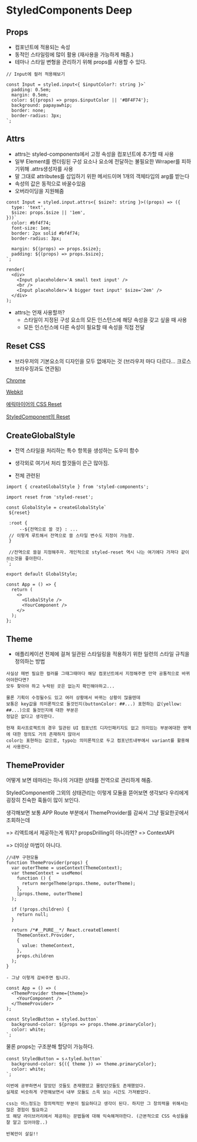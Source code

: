 # StyledComponents Deep

## Props

- 컴포넌트에 적용되는 속성
- 동적인 스타일링에 많이 활용 (재사용을 가능하게 해줌.)
- 테마나 스타일 변형을 관리하기 위해 props를 사용할 수 있다.

```tsx
// Input에 컬러 적용해보기

const Input = styled.input<{ $inputColor?: string }>`
  padding: 0.5em;
  margin: 0.5em;
  color: ${(props) => props.$inputColor || '#BF4F74'};
  background: papayawhip;
  border: none;
  border-radius: 3px;
`;
```

## Attrs

- attrs는 styled-components에서 고정 속성을 컴포넌트에 추가할 때 사용
- 일부 Element를 렌더링된 구성 요소나 요소에 전달하는 불필요한 Wrraper를 피하기위해 .attrs생성자를 사용
- 말 그대로 attributes를 삽입하기 위한 메서드이며 1개의 객체타입의 arg를 받는다
- 속성의 값은 동적으로 바꿀수있음
- 오버라이딩을 지원해줌

```tsx
const Input = styled.input.attrs<{ $size?: string }>((props) => ({
  type: 'text',
  $size: props.$size || '1em',
}))`
  color: #bf4f74;
  font-size: 1em;
  border: 2px solid #bf4f74;
  border-radius: 3px;

  margin: ${(props) => props.$size};
  padding: ${(props) => props.$size};
`;

render(
  <div>
    <Input placeholder='A small text input' />
    <br />
    <Input placeholder='A bigger text input' $size='2em' />
  </div>
);
```

- attrs는 언재 사용할까?
  - 스타일이 지정된 구성 요소의 모든 인스턴스에 해당 속성을 갖고 싶을 때 사용
  - 모든 인스턴스에 다른 속성이 필요할 때 속성을 직접 전달

## Reset CSS

- 브라우저의 기본요소의 디자인을 모두 없애자는 것 (브라우저 마다 다르다... 크로스 브라우징과도 연관됨)

[Chrome](https://chromium.googlesource.com/chromium/src/third_party/+/master/blink/renderer/core/html/resources/html.css)

[Webkit](https://trac.webkit.org/browser/trunk/Source/WebCore/css/html.css)

[에릭마이어의 CSS Reset](https://meyerweb.com/eric/tools/css/reset/)

[StyledComponent의 Reset](https://www.npmjs.com/package/styled-reset)

## CreateGlobalStyle

- 전역 스타일을 처리하는 특수 항목을 생성하는 도우미 함수

- 생각외로 여기서 처리 할것들이 은근 많아짐.

- 전체 관련된

```tsx
import { createGlobalStyle } from 'styled-components';

import reset from 'styled-reset';

const GlobalStyle = createGlobalStyle`
 ${reset}

 :root {
     --${전역으로 쓸 것} : ...
 // 이렇게 루트해서 전역으로 쓸 스타일 변수도 지정이 가능함.
 }

 //전역으로 쓸걸 지정해주자. 개인적으로 styled-reset 역시 나는 여기에다 가져다 같이 쓰는것을 좋아한다.
`;

export default GlobalStyle;

const App = () => {
  return (
    <>
      <GlobalStyle />
      <YourComponent />
    </>
  );
};
```

## Theme

- 애플리케이션 전체에 걸쳐 일관된 스타일링을 적용하기 위한 일련의 스타일 규칙을 정의하는 방법

```text
사실상 매번 필요한 컬러를 그때그때마다 해당 컴포넌트에서 지정해주면 만약 공통적으로 바뀌어야한다면?
모두 찾아야 하고 누락된 곳은 없는지 확인해야하고...

물론 기획이 수정될수도 있고 여러 상황에서 바뀌는 상황이 많을텐데
보통은 key값을 의미론적으로 둘것인지(buttonColor: ##...) 표현하는 값(yellow: ##...)으로 둘것인지에 대한 부분은
정답은 없다고 생각한다.

현재 회사프로젝트의 경우 일관된 UI 컴포넌트 디자인패키지도 없고 의미있는 부분에대한 영역에 대한 정의도 거의 존재하지 않아서
color는 표현하는 값으로, typo는 의미론적으로 두고 컴포넌트내부에서 variant를 활용해서 사용한다.
```

## ThemeProvider

어떻게 보면 테마라는 하나의 거대한 상태를 전역으로 관리하게 해줌.

StyledComponent와 그외의 상태관리는 이렇게 모듈을 뜯어보면 생각보다 우리에게 굉장히 친숙한 훅들이 많이 보인다.

생각해보면 보통 APP Route 부분에서 ThemeProvider를 감싸서 그냥 필요한곳에서 조회하는데

=> 리액트에서 제공하는게 뭐지? propsDrilling이 아니라면? => ContextAPI

=> 더이상 마법이 아니다.

```tsx
//내부 구현모듈
function ThemeProvider(props) {
  var outerTheme = useContext(ThemeContext);
  var themeContext = useMemo(
    function () {
      return mergeTheme(props.theme, outerTheme);
    },
    [props.theme, outerTheme]
  );

  if (!props.children) {
    return null;
  }

  return /*#__PURE__*/ React.createElement(
    ThemeContext.Provider,
    {
      value: themeContext,
    },
    props.children
  );
}

- 그냥 이렇게 감싸주면 됩니다.

const App = () => (
  <ThemeProvider theme={theme}>
    <YourComponent />
  </ThemeProvider>
);

const StyledButton = styled.button`
  background-color: ${props => props.theme.primaryColor};
  color: white;
`;
```

물론 props는 구조분해 할당이 가능하다.

```tsx
const StyledButton = sㅅtyled.button`
  background-color: ${({ theme }) => theme.primaryColor};
  color: white;
`;
```

```text
이번에 공부하면서 알았던 것들도 존재했었고 몰랐던것들도 존재했었다.
실제로 비슷하게 구현해보면서 내부 모듈도 스윽 보는 시간도 가져봤었다.

css는 어느정도는 창의력적인 부분이 필요하다고 생각이 된다. 하지만 그 창의력을 위해서는 많은 경험이 필요하고
또 해당 라이브러리에서 제공하는 문법들에 대해 익숙해져야한다. (근본적으로 CSS 속성들을 잘 알고 있어야함..)

반복만이 살길!!
```
